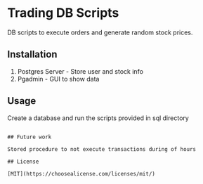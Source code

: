# Trading DB Scripts

DB scripts to execute orders and generate random stock prices.

## Installation

1. Postgres Server - Store user and stock info
2. Pgadmin - GUI to show data


## Usage

Create a database and run the scripts provided in sql directory
```

## Future work

Stored procedure to not execute transactions during of hours

## License

[MIT](https://choosealicense.com/licenses/mit/)